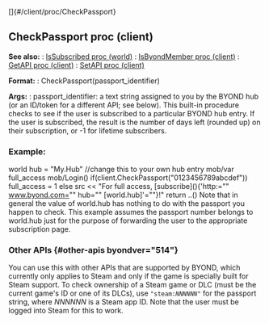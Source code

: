 []{#/client/proc/CheckPassport}
  ## CheckPassport proc (client)
  **See also:**
  :   [IsSubscribed proc (world)](ref/world/proc/IsSubscribed)
  :   [IsByondMember proc (client)](ref/client/proc/IsByondMember)
  :   [GetAPI proc (client)](ref/client/proc/GetAPI)
  :   [SetAPI proc (client)](ref/client/proc/SetAPI)
  <!-- -->
  **Format:**
  :   CheckPassport(passport_identifier)
  <!-- -->
  **Args:**
  :   passport_identifier: a text string assigned to you by the BYOND hub
      (or an ID/token for a different API; see below).
  This built-in procedure checks to see if the user is subscribed to a
  particular BYOND hub entry. If the user is subscribed, the result is the
  number of days left (rounded up) on their subscription, or -1 for
  lifetime subscribers.
  ### Example:
  world hub = \"My.Hub\" //change this to your own hub entry mob/var
  full_access mob/Login() if(client.CheckPassport(\"0123456789abcdef\"))
  full_access = 1 else src \<\< \"For full access,
  [subscribe](\){'http:="" www.byond.com="" hub="" [world.hub]'=""}!\"
  return ..()
  Note that in general the value of world.hub has nothing to do with the
  passport you happen to check. This example assumes the passport number
  belongs to world.hub just for the purpose of forwarding the user to the
  appropriate subscription page.
  ### Other APIs {#other-apis byondver="514"}
  You can use this with other APIs that are supported by BYOND, which
  currently only applies to Steam and only if the game is specially built
  for Steam support.
  To check ownership of a Steam game or DLC (must be the current game\'s
  ID or one of its DLCs), use `"steam:`*`NNNNNN`*`"` for the passport
  string, where *NNNNNN* is a Steam app ID. Note that the user must be
  logged into Steam for this to work.